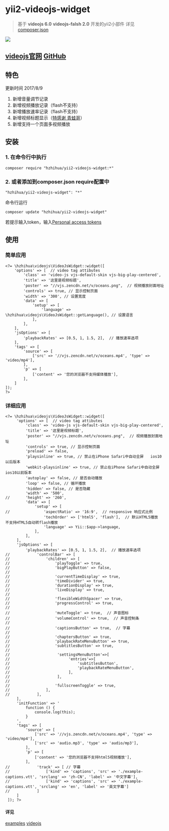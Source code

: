 # yii2-videojs-widget
> 基于 **videojs 6.0** **videojs-falsh 2.0** 开发的yii2小部件 详见 [composer.json](composer.json)

![](https://raw.githubusercontent.com/wiki/Hzhihua/yii2-videojs-widget/videojs.png)

## [videojs官网](http://videojs.com/) [GitHub](https://github.com/videojs/video.js)
## 特色
更新时间 2017/8/9
1. 新增音量调节记录
2. 新增视频播放记录（flash不支持）  
3. 新增播放速率记录（flash不支持）
4. 新增视频标题显示（[特感谢 青蛙哥](http://www.cnblogs.com/afrog/p/6689179.html)）
5. 新增支持一个页面多视频播放

## 安装

### 1. 在命令行中执行
```install
composer require "hzhihua/yii2-videojs-widget:*"
```
### 2. 或者添加到composer.json require配置中
```install
"hzhihua/yii2-videojs-widget": "*"
```
命令行运行
```code
composer update "hzhihua/yii2-videojs-widget"
```
若提示输入token，输入[Personal access tokens](https://github.com/settings/tokens)

## 使用
### 简单应用
```useage
<?= \hzhihua\videojs\VideoJsWidget::widget([
    'options' => [  // video tag attibutes
        'class' => 'video-js vjs-default-skin vjs-big-play-centered',
        'title' => '这里是视频标题',
        'poster' => "//vjs.zencdn.net/v/oceans.png",  // 视频播放封面地址
        'controls' => true, // 显示控制页面
        'width' => '300', // 设置宽度
        'data' => [
            'setup' => [
                'language' => \hzhihua\videojs\VideoJsWidget::getLanguage(), // 设置语言
            ],
        ],
    ],
    'jsOptions' => [
        'playbackRates' => [0.5, 1, 1.5, 2],  // 播放速率选项
    ],
    'tags' => [
        'source' => [
            ['src' => '//vjs.zencdn.net/v/oceans.mp4', 'type' => 'video/mp4'],
        ],
        'p' => [
            ['content' => '您的浏览器不支持媒体播放'],
        ],
    ]
]);
?>
```
### 详细应用
```usage
<?= \hzhihua\videojs\VideoJsWidget::widget([
     'options' => [  // video tag attibutes
         'class' => 'video-js vjs-default-skin vjs-big-play-centered',
         'title' => '这里是视频标题',
         'poster' => "//vjs.zencdn.net/v/oceans.png",  // 视频播放封面地址
         'controls' => true, // 显示控制页面
         'preload' => false,
         'playsinline' => true, // 禁止在iPhone Safari中自动全屏   ios10以后版本
         'webkit-playsinline' => true, // 禁止在iPhone Safari中自动全屏   ios10以前版本
         'autoplay' => false, // 是否自动播放
         'loop' => false, // 循环播放
         'hidden' => false, // 是否隐藏
         'width' => '500',
//       'height' => '260',
         'data' => [
             'setup' => [
//               'aspectRatio' => '16:9',  // responsive 响应式比例
                 'techOrder' => ['html5', 'flash'],  // 默认HTML5播放  不支持HTML5自动转flash播放
                 'language' => Yii::$app->language,
             ],
         ],
     ],
     'jsOptions' => [
         'playbackRates' => [0.5, 1, 1.5, 2],  // 播放速率选项
//            'controlBar' => [
//                'children' => [
//                    'playToggle' => true,
//                    'bigPlayButton' => false,
//
//                    'currentTimeDisplay' => true,
//                    'timeDivider' => true,
//                    'durationDisplay' => true,
//                    'liveDisplay' => true,
//
//                    'flexibleWidthSpacer' => true,
//                    'progressControl' => true,
//
//                    'muteToggle' => true,  // 声音图标
//                    'volumeControl' => true,  // 声音控制条
//
//                    'captionsButton' => true,  // 字幕
//
//                    'chaptersButton' => true,
//                    'playbackRateMenuButton' => true,
//                    'subtitlesButton' => true,
//
//                     'settingsMenuButton'=>[
//                          'entries'=>[
//                              'subtitlesButton',
//                              'playbackRateMenuButton',
//                          ],
//                     ],
//
//                    'fullscreenToggle' => true,
//                ],
//            ],
     ],
     'initFunction' => '
         function () {
             console.log(this);
         }
     ',
     'tags' => [
         'source' => [
             ['src' => '//vjs.zencdn.net/v/oceans.mp4', 'type' => 'video/mp4'],
             ['src' => 'audio.mp3', 'type' => 'audio/mp3'],
         ],
         'p' => [
             ['content' => '您的浏览器不支持html5视频播放'],
         ],
//            'track' => [ // 字幕
//                ['kind' => 'captions', 'src' => './example-captions.vtt', 'srclang' => 'zh-CN', 'label' => '中文字幕'],
//                ['kind' => 'captions', 'src' => './example-captions.vtt', 'srclang' => 'en', 'label' => '英文字幕']
//            ]
     ]
 ]); ?>
```
#### 详见
[examples](examples/views)
[videojs](https://github.com/videojs/video.js/tree/master/docs/guides)
